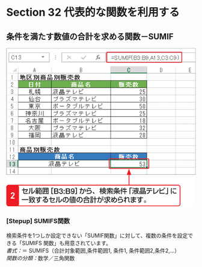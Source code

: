 # Section 32 代表的な関数を利用する

## 条件を満たす数値の合計を求める関数－SUMIF

![](003.png)

### [Stepup] SUMIFS関数
検索条件を1つしか設定できない「SUMIF関数」に対して、複数の条件を設定できる「SUMIFS 関数」も用意されています。  
<em>書式：</em>＝ SUMIFS（合計対象範囲,条件範囲1, 条件1, 条件範囲2,条件2,…）  
<em>関数の分類：</em>数学／三角関数
